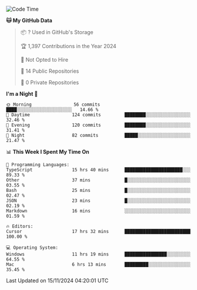 <!--START_SECTION:waka-->
![Code Time](http://img.shields.io/badge/Code%20Time-6%2C334%20hrs%2047%20mins-blue)

**🐱 My GitHub Data** 

> 📦 ? Used in GitHub's Storage 
 > 
> 🏆 1,397 Contributions in the Year 2024
 > 
> 🚫 Not Opted to Hire
 > 
> 📜 14 Public Repositories 
 > 
> 🔑 0 Private Repositories 
 > 
**I'm a Night 🦉** 

```text
🌞 Morning                56 commits          ████░░░░░░░░░░░░░░░░░░░░░   14.66 % 
🌆 Daytime                124 commits         ████████░░░░░░░░░░░░░░░░░   32.46 % 
🌃 Evening                120 commits         ████████░░░░░░░░░░░░░░░░░   31.41 % 
🌙 Night                  82 commits          █████░░░░░░░░░░░░░░░░░░░░   21.47 % 
```


📊 **This Week I Spent My Time On** 

```text
💬 Programming Languages: 
TypeScript               15 hrs 40 mins      ██████████████████████░░░   89.33 % 
Other                    37 mins             █░░░░░░░░░░░░░░░░░░░░░░░░   03.55 % 
Bash                     25 mins             █░░░░░░░░░░░░░░░░░░░░░░░░   02.47 % 
JSON                     23 mins             █░░░░░░░░░░░░░░░░░░░░░░░░   02.19 % 
Markdown                 16 mins             ░░░░░░░░░░░░░░░░░░░░░░░░░   01.59 % 

🔥 Editors: 
Cursor                   17 hrs 32 mins      █████████████████████████   100.00 % 

💻 Operating System: 
Windows                  11 hrs 19 mins      ████████████████░░░░░░░░░   64.55 % 
Mac                      6 hrs 13 mins       █████████░░░░░░░░░░░░░░░░   35.45 % 
```


 Last Updated on 15/11/2024 04:20:01 UTC
<!--END_SECTION:waka-->

